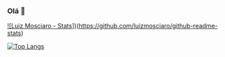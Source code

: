 ### Olá 👋

[![Luiz Mosciaro - Stats])](https://github-readme-stats.vercel.app/api?username=luizmosciaro&hide=stars,&count_private=true&theme=yeblu)(https://github.com/luizmosciaro/github-readme-stats)

[![Top Langs](https://github-readme-stats.vercel.app/api/top-langs/?username=luizmosciaro&layout=compact)](https://github.com/anuraghazra/github-readme-stats)
